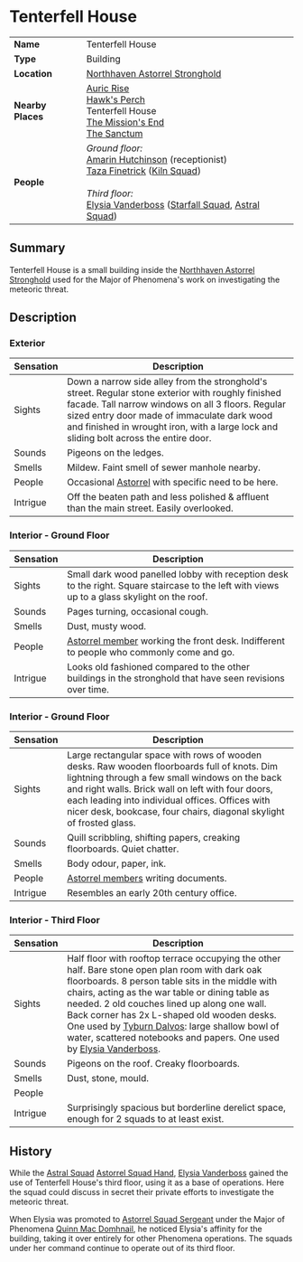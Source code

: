 # Tenterfell House

|||
| --- | --- |
| **Name** | Tenterfell House | place.4
| **Type** | Building |
| **Location** | [Northhaven Astorrel Stronghold](../../settlements/strongholds/northhaven-astorrel-stronghold.md) |
| **Nearby Places** | [Auric Rise](auric-rise.md)<br>[Hawk's Perch](hawks-perch.md)<br>Tenterfell House<br>[The Mission's End](../inns-taverns/the-missions-end.md)<br>[The Sanctum](the-sanctum.md) |
| **People** | *Ground floor:*<br>[Amarin Hutchinson](../../../characters/amarin-hutchinson.md) (receptionist)<br>[Taza Finetrick](../../../characters/taza-finetrick.md) ([Kiln Squad](../../../organisations/government/astorrel/squads/kiln-squad.md))<br><br>*Third floor:*<br>[Elysia Vanderboss](../../../characters/elysia-vanderboss.md) ([Starfall Squad](../../../organisations/government/astorrel/squads/starfall-squad.md), [Astral Squad](../../../organisations/government/astorrel/squads/astral-squad.md)) |

## Summary

Tenterfell House is a small building inside the [Northhaven Astorrel Stronghold](../../settlements/strongholds/northhaven-astorrel-stronghold.md) used for the Major of Phenomena's work on investigating the meteoric threat.

## Description

### Exterior

| Sensation | Description |
| ---- | --- |
| Sights | Down a narrow side alley from the stronghold's street. Regular stone exterior with roughly finished facade. Tall narrow windows on all 3 floors. Regular sized entry door made of immaculate dark wood and finished in wrought iron, with a large lock and sliding bolt across the entire door. |
| Sounds | Pigeons on the ledges. |
| Smells | Mildew. Faint smell of sewer manhole nearby. |
| People | Occasional [Astorrel](../../../organisations/government/astorrel/astorrel.md) with specific need to be here. |
| Intrigue | Off the beaten path and less polished & affluent than the main street. Easily overlooked. |

### Interior - Ground Floor

| Sensation | Description |
| ---- | --- |
| Sights | Small dark wood panelled lobby with reception desk to the right. Square staircase to the left with views up to a glass skylight on the roof. |
| Sounds | Pages turning, occasional cough. |
| Smells | Dust, musty wood. |
| People | [Astorrel member](../../../organisations/government/astorrel/ranks/astorrel-member.md) working the front desk. Indifferent to people who commonly come and go. |
| Intrigue | Looks old fashioned compared to the other buildings in the stronghold that have seen revisions over time. |

### Interior - Ground Floor

| Sensation | Description |
| ---- | --- |
| Sights | Large rectangular space with rows of wooden desks. Raw wooden floorboards full of knots. Dim lightning through a few small windows on the back and right walls. Brick wall on left with four doors, each leading into individual offices. Offices with nicer desk, bookcase, four chairs, diagonal skylight of frosted glass. |
| Sounds | Quill scribbling, shifting papers, creaking floorboards. Quiet chatter. |
| Smells | Body odour, paper, ink. |
| People | [Astorrel members](../../../organisations/government/astorrel/ranks/astorrel-member.md) writing documents. |
| Intrigue | Resembles an early 20th century office. |

### Interior - Third Floor

| Sensation | Description |
| ---- | --- |
| Sights | Half floor with rooftop terrace occupying the other half. Bare stone open plan room with dark oak floorboards. 8 person table sits in the middle with chairs, acting as the war table or dining table as needed. 2 old couches lined up along one wall. Back corner has 2x L-shaped old wooden desks. One used by [Tyburn Dalvos](../../../characters/tyburn-dalvos.md): large shallow bowl of water, scattered notebooks and papers. One used by [Elysia Vanderboss](../../../characters/elysia-vanderboss.md). |
| Sounds | Pigeons on the roof. Creaky floorboards. |
| Smells | Dust, stone, mould. |
| People | |
| Intrigue | Surprisingly spacious but borderline derelict space, enough for 2 squads to at least exist. |

## History

While the [Astral Squad](../../../organisations/government/astorrel/squads/astral-squad.md) [Astorrel Squad Hand](../../../organisations/government/astorrel/ranks/astorrel-squad-hand.md), [Elysia Vanderboss](../../../characters/elysia-vanderboss.md) gained the use of Tenterfell House's third floor, using it as a base of operations. Here the squad could discuss in secret their private efforts to investigate the meteoric threat.

When Elysia was promoted to [Astorrel Squad Sergeant](../../../organisations/government/astorrel/ranks/astorrel-squad-sergeant.md) under the Major of Phenomena [Quinn Mac Domhnail](../../../characters/quinn-mac-domhnail.md), he noticed Elysia's affinity for the building, taking it over entirely for other Phenomena operations. The squads under her command continue to operate out of its third floor.
